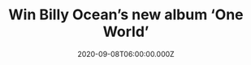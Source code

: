 ---
campaign-uuid: "c-75814f75-ef80-4819-b1ee-b7afb52ccc82"
type: "Competition"
category: "Music"
date: "2020-09-08T06:00:00.000Z"
end-date: "2020-10-08T23:59:00.000Z"
disable-form: false
is_promoted: false
has_entry_page: true
title: "Win Billy Ocean’s new album ‘One World’"
competition-description: "<p>‘One World’ is the 11th studio album from Billy Ocean,\
  \ the biggest black recording star Britain has ever produced. The album features\
  \ 12 brand new songs, all co-written by Billy, and sees him reunite with producer\
  \ Barry Eastmond who wrote and produced a number of Billy’s biggest hits including\
  \ “When The Going Gets Tough” and “Love Zone.”</p>\n<p>We are giving away a copy\
  \ of his album to one lucky member. Maybe it’s you? Click below for a chance to\
  \ win.</p>\n"
hero-header: "Win Billy Ocean’s new album ‘One World’"
terms-confirmation: "N/A"
banner-img: "https://assets.expresslyapp.com/asset-22f8fc00-0f3d-4d38-8810-114bec6a620b.jpg"
logo-left-href: "http://club.expressly.io"
logo-left-image: "https://assets.expresslyapp.com/asset-7b2a8fa4-a41b-4382-9fa9-4b4e305325d1.jpg"
logo-left-title: "Expressly club"
bg-image-hero: "https://assets.expresslyapp.com/asset-2609ca33-7dab-429b-aa07-b44547b7a9d2.jpg"
bg-image-first: "https://assets.expresslyapp.com/asset-4854c128-0d22-464e-889e-f62767da02cd.jpg"
section1-content: "<p>‘One World’ is Billy Ocean first original studio album in over\
  \ 10 years. It’s like a landmark for his 70th birthday. He feels that this album\
  \ reflects his maturity and the many genres of music he has been exposed, coming\
  \ from the Caribbean as a little boy influenced by calypso music, to growing up\
  \ in the East End of London, where music was so wonderfully diverse. He truly feels\
  \ that ‘One World’ has captured all of his musical influences over the years.</p>\n\
  <p>This new album reflects his thoughts, and the way that he feels at 70 years old,\
  \ but most of all he hopes that it will make people stop and think about life and\
  \ its meaning.”</p>\n<p>Click below and it could be yours.</p>\n"
entry-title: "Win Billy Ocean’s new album ‘One World’"
entry-content: "<p>Enter the draw to win Billy Ocean’s new album ‘One World’ by completing\
  \ the form below before 23:59 on the 8th of October 2020.</p>\n"
has-winner: false
prize-description: "Billy Ocean’s new album ‘One World’"
special-conditions: "Multiple entries are allowed up to one every day.\r\n\r\nThis\
  \ competition is also available on: https://aaa.nme.com/competitions/billy-ocean-one-world-record"
country-restrictions:
- "GB"
---